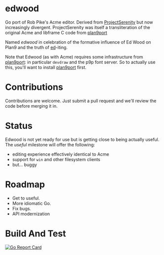 # edwood
Go port of Rob Pike's Acme editor. Derived from
[ProjectSerenity](https://github.com/ProjectSerenity/acme) but now
increasingly divergent. ProjectSerenity was itself a transliteration
of the original Acme and libframe C code from
[plan9port](https://9fans.github.io/plan9port/)

Named *edwood* in celebration of the  formative influence of Ed Wood on
Plan9 and the truth of
[ed](http://www.dcs.ed.ac.uk/home/jec/texts/ed.html)-iting.

Note that Edwood (as with Acme) requires some infrastructure from
[plan9port](https://9fans.github.io/plan9port/): in particular
`devdraw` and the p9p font server. So to actually use this, you'll want
to install [plan9port](https://9fans.github.io/plan9port/) first.

# Contributions
Contributions are welcome. Just submit a pull request and we'll review
the code before merging it in.

# Status
Edwood is not yet ready for use but is getting close to being actually useful.
The *useful* milestone will offer the following:

* editing experience effectively identical to Acme
* support for `win` and other filesystem clients
* but... buggy

# Roadmap

* Get to useful.
* More idiomatic Go.
* Fix bugs.
* API modernization

# Build And Test
[![Go Report Card](https://goreportcard.com/badge/github.com/rjkroege/edwood)](https://goreportcard.com/report/github.com/rjkroege/edwood)




